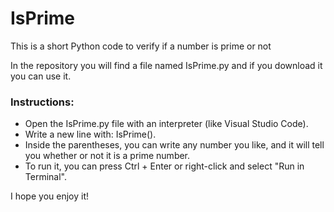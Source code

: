 # IsPrime
This is a short Python code to verify if a number is prime or not

In the repository you will find a file named IsPrime.py and if you download it you can use it.

 ### Instructions:
* Open the IsPrime.py file with an interpreter (like Visual Studio Code).
* Write a new line with: IsPrime().
* Inside the parentheses, you can write any number you like, and it will tell you whether or not it is a prime number.
* To run it, you can press Ctrl + Enter or right-click and select "Run in Terminal".


I hope you enjoy it!
